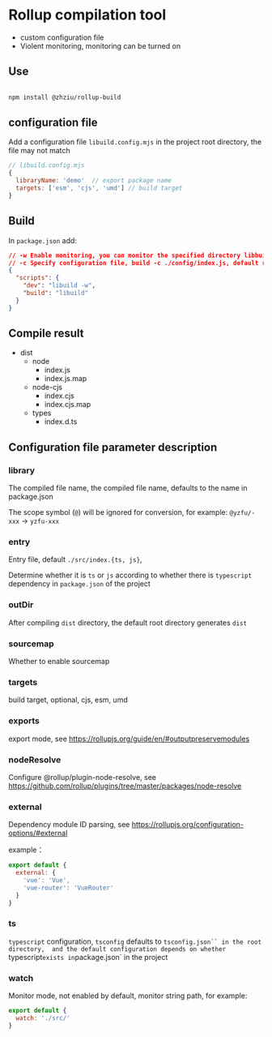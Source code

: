 # Rollup compilation tool

- custom configuration file
- Violent monitoring, monitoring can be turned on

## Use

```sh

npm install @zhziu/rollup-build

```

## configuration file

Add a configuration file `libuild.config.mjs` in the project root directory, the file may not match

```js
// libuild.config.mjs
{
  libraryName: 'demo'  // export package name
  targets: ['esm', 'cjs', 'umd'] // build target
}

```

## Build

In `package.json` add:

```json
// -w Enable monitoring, you can monitor the specified directory libbuild -w ./src/xxx/, default monitoring ./src/
// -c Specify configuration file, build -c ./config/index.js, default root directory libbuild.config.mjs
{
  "scripts": {
    "dev": "libuild -w",  
    "build": "libuild"
  }
}
```

## Compile result

- dist
  - node
    - index.js
    - index.js.map
  - node-cjs
    - index.cjs
    - index.cjs.map
  - types
    - index.d.ts

## Configuration file parameter description

### library
The compiled file name, the compiled file name, defaults to the name in package.json

The scope symbol (`@`) will be ignored for conversion, for example: `@yzfu/-xxx` -> `yzfu-xxx`

### entry
Entry file, default ``./src/index.{ts, js}``,

Determine whether it is `ts` or `js` according to whether there is `typescript` dependency in `package.json` of the project

### outDir 
After compiling `dist` directory, the default root directory generates `dist`

### sourcemap
Whether to enable sourcemap

### targets
build target, optional, cjs, esm, umd

### exports
export mode, see https://rollupjs.org/guide/en/#outputpreservemodules

### nodeResolve 
Configure @rollup/plugin-node-resolve, see https://github.com/rollup/plugins/tree/master/packages/node-resolve

### external
Dependency module ID parsing, see https://rollupjs.org/configuration-options/#external

example：
```js
export default {
  external: {
    'vue': 'Vue',
    'vue-router': 'VueRouter'
  }
}
```
### ts
`typescript` configuration, `tsconfig` defaults to `tsconfig.json`` in the root directory, 
and the default configuration depends on whether `typescript` exists in `package.json` in the project

### watch
Monitor mode, not enabled by default, monitor string path, for example:

```js
export default {
  watch: './src/'
}
```